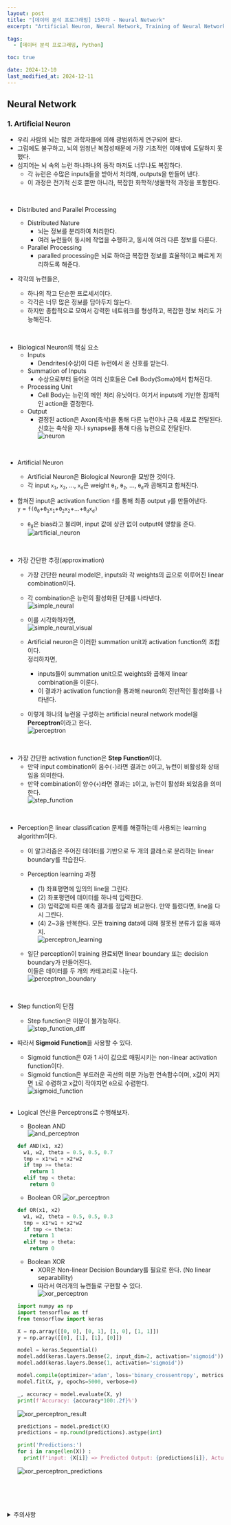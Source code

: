 ```yaml
---
layout: post
title: "[데이터 분석 프로그래밍] 15주차 - Neural Network"
excerpt: "Artificial Neuron, Neural Network, Training of Neural Network"

tags:
  - [데이터 분석 프로그래밍, Python]

toc: true

date: 2024-12-10
last_modified_at: 2024-12-11
---
```

## Neural Network
### 1. Artificial Neuron
- 우리 사람의 뇌는 많은 과학자들에 의해 광범위하게 연구되어 왔다.  
- 그럼에도 불구하고, 뇌의 엄청난 복잡성때문에 가장 기초적인 이해밖에 도달하지 못했다.  
- 심지어는 뇌 속의 뉴런 하나하나의 동작 마저도 너무나도 복잡하다.  
  - 각 뉴런은 수많은 inputs들을 받아서 처리해, outputs을 만들어 낸다.  
  - 이 과정은 전기적 신호 뿐만 아니라, 복잡한 화학적/생물학적 과정을 포함한다.  

<br>

- Distributed and Parallel Processing
  - Distributed Nature
    - 뇌는 정보를 분리하여 처리한다.  
    - 여러 뉴런들이 동시에 작업을 수행하고, 동시에 여러 다른 정보를 다룬다.  
  - Parallel Processing
    - paralled processing은 뇌로 하여금 복잡한 정보를 효율적이고 빠르게 저리하도록 해준다.  

- 각각의 뉴런들은,
  - 하나의 작고 단순한 프로세서이다.
  - 각각은 너무 많은 정보를 담아두지 않는다.  
  - 하지만 종합적으로 모여서 강력한 네트워크를 형성하고, 복잡한 정보 처리도 가능해진다.  

<br>

- Biological Neuron의 핵심 요소
  - Inputs
    - Dendrites(수상)이 다른 뉴런에서 온 신호를 받는다. 
  - Summation of Inputs
    - 수상으로부터 들어온 여러 신호들은 Cell Body(Soma)에서 합쳐진다.  
  - Processing Unit
    - Cell Body는 뉴런의 메인 처리 유닛이다. 여기서 inputs에 기반한 잠재적인 action을 결정한다.
  - Output
    - 결정된 action은 Axon(축삭)을 통해 다른 뉴런이나 근육 세포로 전달된다. 신호는 축삭을 지나 synapse를 통해 다음 뉴런으로 전달된다.  
![neuron](TODO)  

<br>

- Artificial Neuron
  - Artificial Neuron은 Biological Neuron을 모방한 것이다.
  - 각 input `x`<sub>`1`</sub>, `x`<sub>`2`</sub>, ..., `x`<sub>`d`</sub>은 weight `θ`<sub>`1`</sub>, `θ`<sub>`2`</sub>, ..., `θ`<sub>`d`</sub>과 곱해지고 합쳐진다.  

- 합쳐진 input은 activation function `f`를 통해 최종 output `y`를 만들어낸다.  
`y` = `f(θ`<sub>`0`</sub>+`θ`<sub>`1`</sub>`x`<sub>`1`</sub>+`θ`<sub>`2`</sub>`x`<sub>`2`</sub>+...+`θ`<sub>`d`</sub>`x`<sub>`d`</sub>`)`  
  - `θ`<sub>`0`</sub>은 bias라고 불리며, input 값에 상관 없이 output에 영향을 준다.  
![artificial_neuron](TODO)  

<br>

- 가장 간단한 추정(approximation)  
  - 가장 간단한 neural model은, inputs와 각 weights의 곱으로 이루어진 linear combination이다.  
  - 각 combination은 뉴런의 활성화된 단계를 나타낸다.  
  ![simple_neural](TODO)  

  - 이를 시각화하자면,  
  ![simple_neural_visual](TODO)  

  - Artificial neuron은 이러한 summation unit과 activation function의 조합이다.  
  정리하자면,  
    - inputs들이 summation unit으로 weights와 곱해져 linear combination을 이룬다.  
    - 이 결과가 activation function을 통과해 neuron의 전반적인 활성화를 나타낸다.  
  - 이렇게 하나의 뉴런을 구성하는 artificial neural network model을 **Perceptron**이라고 한다.  
  ![perceptron](TODO)  

<br>

- 가장 간단한 activation function은 **Step Function**이다.  
  - 만약 input combination이 음수(`-`)라면 결과는 `0`이고, 뉴런이 비활성화 상태임을 의미한다.  
  - 만약 combination이 양수(`+`)라면 결과는 `1`이고, 뉴런이 활성화 되었음을 의미한다.  
![step_function](TODO)  

<br>

- Perception은 linear classification 문제를 해결하는데 사용되는 learning algorithm이다.  
  - 이 알고리즘은 주어진 데이터를 기반으로 두 개의 클래스로 분리하는 linear boundary를 학습한다.  
  - Perception learning 과정
    - (1) 좌표평면에 임의의 line을 그린다.  
    - (2) 좌표평면에 데이터를 하나씩 입력한다.  
    - (3) 입력값에 따른 예측 결과를 정답과 비교한다. 만약 틀렸다면, line을 다시 그린다.  
    - (4) 2~3을 반복한다. 모든 training data에 대해 잘못된 분류가 없을 때까지.  
  ![perceptron_learning](TODO)  

  - 일단 perception이 training 완료되면 linear boundary 또는 decision boundary가 만들어진다.  
  이들은 데이터를 두 개의 카테고리로 나눈다.  
  ![perceptron_boundary](TODO)  

<br>

- Step function의 단점
  - Step function은 미분이 불가능하다.  
  ![step_function_diff](TODO)  

- 따라서 **Sigmoid Function**을 사용할 수 있다.  
  - Sigmoid function은 0과 1 사이 값으로 매핑시키는 non-linear activation function이다.  
  - Sigmoid function은 부드러운 곡선의 미분 가능한     연속함수이며, x값이 커지면 `1`로 수렴하고 x값이 작아지면 `0`으로 수렴한다.  
  ![sigmoid_function](TODO)  

  <br>

- Logical 연산을 Perceptrons로 수행해보자.  
  - Boolean AND  
  ![and_perceptron](TODO)  

  ```py
  def AND(x1, x2)
    w1, w2, theta = 0.5, 0.5, 0.7
    tmp = x1*w1 + x2*w2
    if tmp >= theta:
      return 1
    elif tmp < theta:
      return 0
  ```

  - Boolean OR
  ![or_perceptron](TODO)  

  ```py
  def OR(x1, x2)
    w1, w2, theta = 0.5, 0.5, 0.3
    tmp = x1*w1 + x2*w2
    if tmp <= theta:
      return 1
    elif tmp > theta:
      return 0
  ```

  - Boolean XOR
    - XOR은 Non-linear Decision Boundary를 필요로 한다. (No linear separability)  
    - 따라서 여러개의 뉴런들로 구현할 수 있다.  
  ![xor_perceptron](TODO)  

  ```py
  import numpy as np
  import tensorflow as tf
  from tensorflow import keras

  X = np.array([[0, 0], [0, 1], [1, 0], [1, 1]])
  y = np.array([[0], [1], [1], [0]])

  model = keras.Sequential()
  model.add(keras.layers.Dense(2, input_dim=2, activation='sigmoid'))
  model.add(keras.layers.Dense(1, activation='sigmoid'))

  model.compile(optimizer='adam', loss='binary_crossentropy', metrics=['accuracy'])
  model.fit(X, y, epochs=5000, verbose=0)
  ```

  ```py
  _, accuracy = model.evaluate(X, y)
  print(f'Accuracy: {accuracy*100:.2f}%')
  ```

  ![xor_perceptron_result](TODO)  

  ```py
  predictions = model.predict(X)
  predictions = np.round(predictions).astype(int)

  print('Predictions:')
  for i in range(len(X)) :
    print(f'input: {X[i]} => Predicted Output: {predictions[i]}, Actual Output: {y[i]}')
  ```

  ![xor_perceptron_predictions](TODO)  


<br>
<br>
<br>
<br>
<details>
<summary>주의사항</summary>
<div markdown="1">

이 포스팅은 강원대학교 장홍준 교수님의 데이터분석프로그래밍 수업을 들으며 내용을 정리 한 것입니다.  
수업 내용에 대한 저작권은 교수님께 있으니,  
다른 곳으로의 무분별한 내용 복사를 자제해 주세요.

</div>
</details> 